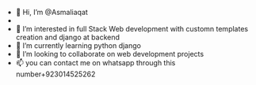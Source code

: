 - 👋 Hi, I’m @Asmaliaqat
-
- 👀 I’m interested in full Stack Web development with customn templates creation and django at backend
- 🌱 I’m currently learning python django
- 💞️ I’m looking to collaborate on web development projects
- 📫 you can contact me on whatsapp through this number+923014525262

<!---
mhussnainahmad/mhussnainahmad is a ✨ special ✨ repository because its `README.md` (this file) appears on your GitHub profile.
You can click the Preview link to take a look at your changes.
--->
